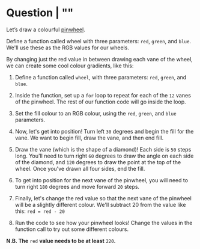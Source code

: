 # Question | ""

Let’s draw a colourful [pinwheel](https://en.wikipedia.org/wiki/Pinwheel_(toy)).

Define a function called wheel with three parameters: ``red``, ``green``, and ``blue``. We'll use these as the RGB values for our wheels.

By changing just the red value in between drawing each vane of the wheel, we can create some cool colour gradients, like this:

1. Define a function called ``wheel``, with three parameters: ``red``, ``green``, and ``blue``.

2. Inside the function, set up a ``for`` loop to repeat for each of the ``12`` vanes of the pinwheel. The rest of our function code will go inside the loop.

3. Set the fill colour to an RGB colour, using the ``red``, ``green``, and ``blue`` parameters.

4. Now, let's get into position! Turn left ``30`` degrees and begin the fill for the vane. We want to begin fill, draw the vane, and then end fill.

5. Draw the vane (which is the shape of a diamond)! Each side is ``50`` steps long. You'll need to turn right ``60`` degrees to draw the angle on each side of the diamond, and ``120`` degrees to draw the point at the top of the wheel. Once you've drawn all four sides, end the fill.

6. To get into position for the next vane of the pinwheel, you will need to turn right ``180`` degrees and move forward ``20`` steps.

7. Finally, let's change the red value so that the next vane of the pinwheel will be a slightly different colour. We'll subtract 20 from the value like this: ``red = red - 20``

8. Run the code to see how your pinwheel looks! Change the values in the function call to try out some different colours.

**N.B. The** ``red`` **value needs to be at least** ``220``**.**
